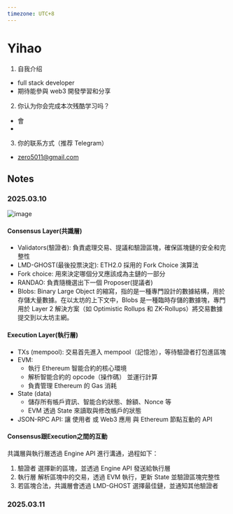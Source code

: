 ```yaml
---
timezone: UTC+8
---
```



# Yihao

1. 自我介绍
  - full stack developer
  - 期待能參與 web3 開發學習和分享
2. 你认为你会完成本次残酷学习吗？
  - 會
  - 
3. 你的联系方式（推荐 Telegram）
  - zero5011@gmail.com

## Notes

<!-- Content_START -->

### 2025.03.10

![image](https://github.com/user-attachments/assets/e6ae4706-c3b2-41f7-9f7a-8300c62ac288)

#### Consensus Layer(共識層)
- Validators(驗證者): 負責處理交易、提議和驗證區塊，確保區塊鏈的安全和完整性
- LMD-GHOST(最後投票決定): ETH2.0 採用的 Fork Choice 演算法
- Fork choice: 用來決定哪個分叉應該成為主鏈的一部分
- RANDAO: 負責隨機選出下一個 Proposer(提議者)
- Blobs: Binary Large Object 的縮寫，指的是一種專門設計的數據結構，用於存儲大量數據。在以太坊的上下文中，Blobs 是一種臨時存儲的數據塊，專門用於 Layer 2 解決方案（如 Optimistic Rollups 和 ZK-Rollups）將交易數據提交到以太坊主網。
  
#### Execution Layer(執行層)
- TXs (mempool): 交易首先進入 mempool（記憶池），等待驗證者打包進區塊
- EVM:
  - 執行 Ethereum 智能合約的核心環境
  - 解析智能合約的 opcode（操作碼） 並運行計算
  - 負責管理 Ethereum 的 Gas 消耗
- State (data)
  - 儲存所有帳戶資訊、智能合約狀態、餘額、Nonce 等
  - EVM 透過 State 來讀取與修改帳戶的狀態
- JSON-RPC API: 讓 使用者 或 Web3 應用 與 Ethereum 節點互動的 API


#### Consensus跟Execution之間的互動
共識層與執行層透過 Engine API 進行溝通，過程如下：
1. 驗證者 選擇新的區塊，並透過 Engine API 發送給執行層
2. 執行層 解析區塊中的交易，透過 EVM 執行，更新 State 並驗證區塊完整性
3. 若區塊合法，共識層會透過 LMD-GHOST 選擇最佳鏈，並通知其他驗證者

### 2025.03.11

<!-- Content_END -->
